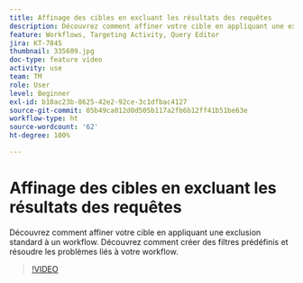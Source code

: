 ```yaml
---
title: Affinage des cibles en excluant les résultats des requêtes
description: Découvrez comment affiner votre cible en appliquant une exclusion standard à un workflow. Découvrez comment créer des filtres prédéfinis et résoudre les problèmes liés à votre workflow.
feature: Workflows, Targeting Activity, Query Editor
jira: KT-7845
thumbnail: 335609.jpg
doc-type: feature video
activity: use
team: TM
role: User
level: Beginner
exl-id: b10ac23b-8625-42e2-92ce-3c1dfbac4127
source-git-commit: 05b49ca012d0d505b117a2fb6b12ff41b51be63e
workflow-type: ht
source-wordcount: '62'
ht-degree: 100%

---
```


# Affinage des cibles en excluant les résultats des requêtes

Découvrez comment affiner votre cible en appliquant une exclusion standard à un workflow. Découvrez comment créer des filtres prédéfinis et résoudre les problèmes liés à votre workflow.

>[!VIDEO](https://video.tv.adobe.com/v/335609?quality=12&learn=on)
